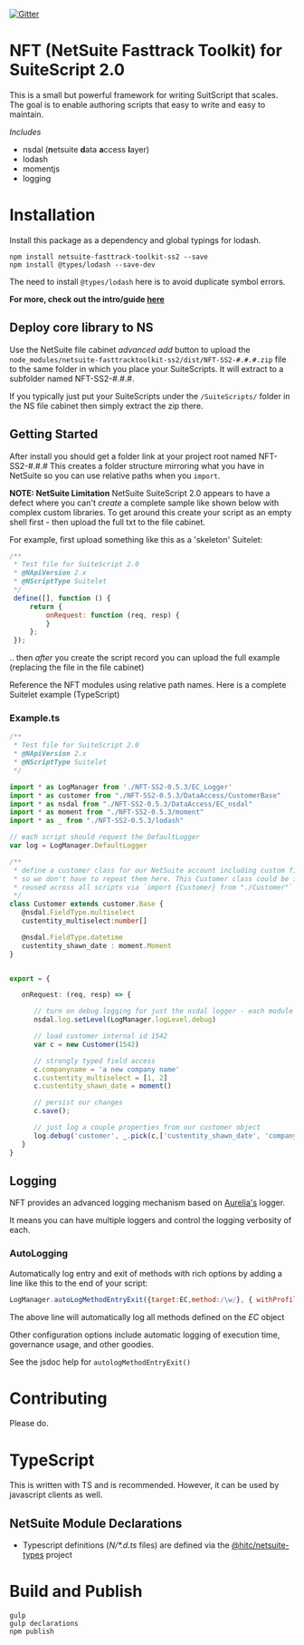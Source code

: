 [![Gitter](https://badges.gitter.im/ExploreConsulting/netsuite-fasttrack-toolkit-ss2.svg)](https://gitter.im/ExploreConsulting/netsuite-fasttrack-toolkit-ss2?utm_source=badge&utm_medium=badge&utm_campaign=pr-badge)

NFT (NetSuite Fasttrack Toolkit) for SuiteScript 2.0
===============================================
This is a small but powerful framework for writing SuitScript that scales. The goal is to 
enable authoring scripts that easy to write and easy to maintain.

_Includes_
* nsdal (**n**etsuite **d**ata **a**ccess **l**ayer)
* lodash
* momentjs
* logging

# Installation
Install this package as a dependency and global typings for lodash. 

    npm install netsuite-fasttrack-toolkit-ss2 --save
    npm install @types/lodash --save-dev

The need to install `@types/lodash` here is to avoid duplicate symbol errors.

**For more, check out the intro/guide [here](https://docs.google.com/document/d/1n0dpVByRMy3T6O1hf7S5z0383xVSNYCzQMgZ3U0arl0)**


## Deploy core library to NS
Use the NetSuite file cabinet _advanced add_ button to upload the `node_modules/netsuite-fasttracktoolkit-ss2/dist/NFT-SS2-#.#.#.zip` 
file to the same folder in which you place your SuiteScripts. It will extract to a subfolder named NFT-SS2-#.#.#.

If you typically just put your SuiteScripts under the `/SuiteScripts/` folder in the NS file cabinet then simply 
extract the zip there. 

## Getting Started
After install you should get a folder link at your project root named NFT-SS2-#.#.#
This creates a folder structure mirroring what you have in NetSuite so you can use relative paths when you 
`import`.


__NOTE: NetSuite Limitation__
NetSuite SuiteScript 2.0 appears to have a defect where you can't _create_ a complete sample like
 shown below with complex custom libraries.  To get around this create your script as an empty shell
 first - then upload the full txt to the file cabinet.

 For example, first upload something like this as a 'skeleton' Suitelet:

 ```javascript
 /**
  * Test file for SuiteScript 2.0
  * @NApiVersion 2.x
  * @NScriptType Suitelet
  */
  define([], function () {
      return {
          onRequest: function (req, resp) {
          }
      };
  });

````
.. then _after_ you create the script record you can upload the full example (replacing the file in the file
cabinet)


Reference the NFT modules using relative path names. Here is a complete Suitelet example (TypeScript)

### Example.ts

```typescript
/**
 * Test file for SuiteScript 2.0
 * @NApiVersion 2.x
 * @NScriptType Suitelet
 */

import * as LogManager from './NFT-SS2-0.5.3/EC_Logger'
import * as customer from "./NFT-SS2-0.5.3/DataAccess/CustomerBase"
import * as nsdal from "./NFT-SS2-0.5.3/DataAccess/EC_nsdal"
import * as moment from "./NFT-SS2-0.5.3/moment"
import * as _ from "./NFT-SS2-0.5.3/lodash"

// each script should request the DefaultLogger
var log = LogManager.DefaultLogger

/**
 * define a customer class for our NetSuite account including custom fields. Standard fields come from customer.Base 
 * so we don't have to repeat them here. This Customer class could be in a separate file (e.g Customer.ts) and 
 * reused across all scripts via `import {Customer} from "./Customer"`
 */
class Customer extends customer.Base {
   @nsdal.FieldType.multiselect
   custentity_multiselect:number[]

   @nsdal.FieldType.datetime
   custentity_shawn_date : moment.Moment
}


export = {

   onRequest: (req, resp) => {

      // turn on debug logging for just the nsdal logger - each module can have it's own debugger
      nsdal.log.setLevel(LogManager.logLevel.debug)

      // load customer internal id 1542
      var c = new Customer(1542)

      // strongly typed field access
      c.companyname = 'a new company name'
      c.custentity_multiselect = [1, 2]
      c.custentity_shawn_date = moment()

      // persist our changes
      c.save();

      // just log a couple properties from our customer object
      log.debug('customer', _.pick(c,['custentity_shawn_date', 'companyname']))
   }
}

```

## Logging
NFT provides an advanced logging mechanism based on [Aurelia's](http://aurelia.io) logger. 

It means you can have multiple loggers and control the logging verbosity of each.

### AutoLogging
Automatically log entry and exit of methods with rich options by adding a line like this to the end of your script:

```javascript
LogManager.autoLogMethodEntryExit({target:EC,method:/\w/}, { withProfiling:true })
```
The above line will automatically log all methods defined on the _EC_ object

Other configuration options include automatic logging of execution time, governance usage, and other goodies.

See the jsdoc help for `autologMethodEntryExit()`

# Contributing
Please do.

# TypeScript
This is written with TS and is recommended. However, it can be used by javascript clients as well.

## NetSuite Module Declarations
* Typescript definitions (_N/*.d.ts_ files) are defined via the 
[@hitc/netsuite-types](https://www.npmjs.com/package/@hitc/netsuite-types) project



# Build and Publish

    gulp
    gulp declarations
    npm publish
